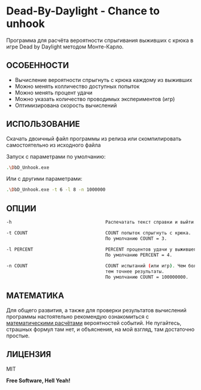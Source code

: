 # Dead-By-Daylight - Chance to unhook

Программа для расчёта вероятности спрыгивания выживших с крюка в игре Dead by Daylight методом Монте-Карло.

## ОСОБЕННОСТИ

- Вычисление вероятности спрыгнуть с крюка каждому из выживших
- Можно менять колличество доступных попыток
- Можно менять процент удачи
- Можно указать количество проводимых экспериментов (игр)
- Оптимизирована скорость вычислений

## ИСПОЛЬЗОВАНИЕ

Скачать двоичный файл программы из релиза или скомпилировать самостоятельно из исходного файла

Запуск с параметрами по умолчанию:

```sh
.\DbD_Unhook.exe
```

Или с другими параметрами:

```sh
.\DbD_Unhook.exe -t 6 -l 8 -n 1000000
```

## ОПЦИИ

```sh
-h                                   Распечатать текст справки и выйти.

-t COUNT                             COUNT попыток спрыгнуть с крюка. 
                                     По умолчанию COUNT = 3.

-l PERCENT                           PERCENT процентов удачи у выжившего
                                     По умолчанию PERCENT = 4.
                                     
-n COUNT                             COUNT испытаний (или игр). Чем больше, 
                                     тем точнее результаты. 
                                     По умолчанию COUNT = 100000000.
```

## МАТЕМАТИКА

Для общего развития, а также для проверки результатов вычислений программы настоятельно рекомендую ознакомиться с [математическими расчётами] вероятностей событий. Не пугайтесь, страшных формул там нет, и объяснения, на мой взгляд, там достаточно простые. 

## ЛИЦЕНЗИЯ

MIT

**Free Software, Hell Yeah!**

[математическими расчётами]: <https://github.com/sudlets/Dead-By-Daylight/blob/main/%D0%A2%D0%B5%D0%BE%D1%80%D0%B8%D1%8F%20%D0%B2%D0%B5%D1%80%D0%BE%D1%8F%D1%82%D0%BD%D0%BE%D1%81%D1%82%D0%B5%D0%B9%20Dead%20by%20Daylight.pdf>

